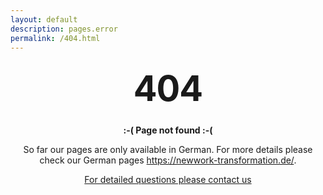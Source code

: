 ```yaml
---
layout: default
description: pages.error
permalink: /404.html
---
```


<style type="text/css" media="screen">
  .container {
    margin: 10px auto;
    max-width: 600px;
    text-align: center;
  }
  h1 {
    margin: 30px 0;
    font-size: 4em;
    line-height: 1;
    letter-spacing: -1px;
  }
</style>

<div class="container">
  <h1>404</h1>

  <p><strong>:-( Page not found :-(</strong></p>

  <p>So far our pages are only available in German. For more details please check our German pages <a href="https://newwork-transformation.de/">https://newwork-transformation.de/</a>.</p>

  <a class="waves-effect waves-light btn-large" href="mailto:{{site.email}}" target="blank">For detailed questions please contact us</a>

</div>
